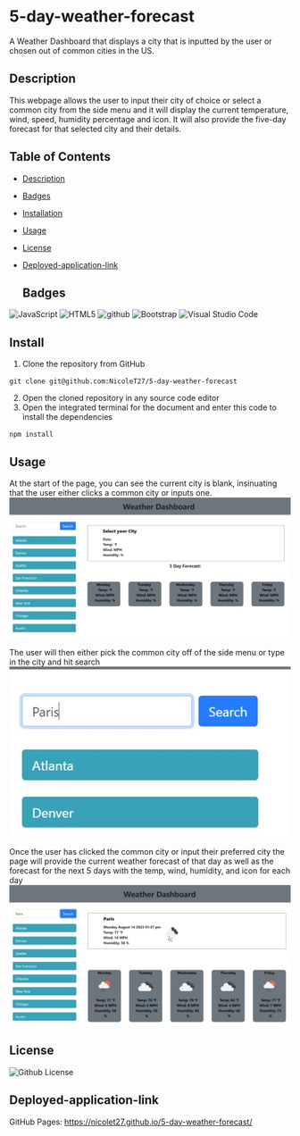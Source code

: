 # 5-day-weather-forecast

A Weather Dashboard that displays a city that is inputted by the user or chosen out of common cities in the US. 

## Description

This webpage allows the user to input their city of choice or select a common city from the side menu and it will display the current temperature, wind, speed, humidity percentage and icon. It will also provide the five-day forecast for that selected city and their details.

## Table of Contents
- [Description](#description)
- [Badges](#badges)
- [Installation](#install)
- [Usage](#usage)
- [License](#license)
- [Deployed-application-link](#deployed-application-link)

  ## Badges
![JavaScript](https://img.shields.io/badge/JavaScript-yellow.svg)
![HTML5](https://img.shields.io/badge/html5-%23E34F26.svg?style=for-the-badge&logo=html5&logoColor=white)
![github](https://img.shields.io/badge/github-Profile-lightgrey.svg)
![Bootstrap](https://img.shields.io/badge/bootstrap-%238511FA.svg?style=for-the-badge&logo=bootstrap&logoColor=white)
![Visual Studio Code](https://img.shields.io/badge/Visual%20Studio%20Code-0078d7.svg?style=for-the-badge&logo=visual-studio-code&logoColor=white)

## Install
1. Clone the repository from GitHub
```
git clone git@github.com:NicoleT27/5-day-weather-forecast
```
2. Open the cloned repository in any source code editor
3. Open the integrated terminal for the document and enter this code to install the dependencies
```
npm install 
```

## Usage

At the start of the page, you can see the current city is blank, insinuating that the user either clicks a common city or inputs one.
![Main page without city ](/Assets/images/Main-page-screenshot.jpg)

The user will then either pick the common city off of the side menu or type in the city and hit search
![Search input/Side Menu](/Assets/images/select-city-screenshot.jpg)

Once the user has clicked the common city or input their preferred city the page will provide the current weather forecast of that day as well as the forecast for the next 5 days with the temp, wind, humidity, and icon for each day
![Generating Forecast](/Assets/images/forecast-screenshot.jpg)

## License
![Github License](https://img.shields.io/badge/License-MIT-blue.svg)

## Deployed-application-link
GitHub Pages: https://nicolet27.github.io/5-day-weather-forecast/
